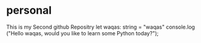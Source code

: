 # personal
This is my Second github Repositry
let waqas: string = "waqas"
console.log ("Hello waqas, would you like to learn some Python today?");
